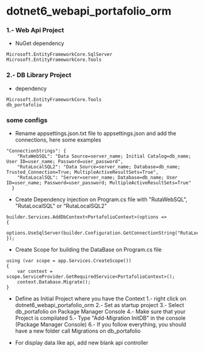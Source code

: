 # dotnet6_webapi_portafolio_orm

### 1.- Web Api Project
* NuGet dependency 
```
Microsoft.EntityFrameworkCore.SqlServer
Microsoft.EntityFrameworkCore.Tools
```

### 2.- DB Library Project
* dependency 
```
Microsoft.EntityFrameworkCore.Tools
db_portafolio
```

### some configs

* Rename appsettings.json.txt file to appsettings.json and add the connections, here some examples
```
"ConnectionStrings": {
	"RutaWebSQL": "Data Source=server_name; Initial Catalog=db_name; User ID=user_name; Password=user_password",
    "RutaLocalSQL2": "Data Source=server_name; Database=db_name; Trusted_Connection=True; MultipleActiveResultSets=True",
    "RutaLocalSQL": "Server=server_name; Database=db_name; User ID=user_name; Password=user_password; MultipleActiveResultSets=True"
  }
```

* Create Dependency injection on Program.cs file with "RutaWebSQL", "RutaLocalSQL" or "RutaLocalSQL2"
```
builder.Services.AddDbContext<PortafolioContext>(options =>
{
    options.UseSqlServer(builder.Configuration.GetConnectionString("RutaLocalSQL"));
});
```

* Create Scope for building the DataBase on Program.cs file
```
using (var scope = app.Services.CreateScope())
{
    var context = scope.ServiceProvider.GetRequiredService<PortafolioContext>();
    context.Database.Migrate();
}
```

* Define as Initial Project where you have the Context
1.- right click on dotnet6_webapi_portafolio_orm
2.- Set as startup project
3.- Select db_portafolio on Package Manager Console
4.- Make sure that your Project is compilated
5.- Type "Add-Migration InitDB" in the console (Package Manager Console)
6.- If you follow everything, you should have a new folder call Migrations on db_portafolio

* For display data like api, add new blank api controller
